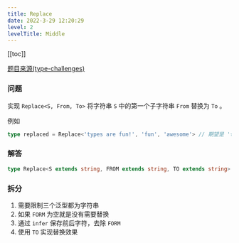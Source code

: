 ```yaml
---
title: Replace
date: 2022-3-29 12:20:29
level: 2
levelTitle: Middle
---
```


[[toc]]

[题目来源(type-challenges)](https://github.com/type-challenges/type-challenges/blob/master/questions/116-medium-replace/README.zh-CN.md)

### 问题
实现 `Replace<S, From, To>` 将字符串 `S` 中的第一个子字符串 `From` 替换为 `To` 。

例如

```typescript
type replaced = Replace<'types are fun!', 'fun', 'awesome'> // 期望是 'types are awesome!'
```


### 解答
```typescript
type Replace<S extends string, FROM extends string, TO extends string> = FROM extends '' ? S : S extends `${infer T}${FROM}${infer U}` ? `${T}${TO}${U}`: S
```

### 拆分
1. 需要限制三个泛型都为字符串
2. 如果 `FORM` 为空就是没有需要替换
3. 通过 `infer` 保存前后字符，去除 `FORM`
4. 使用 `TO` 实现替换效果
